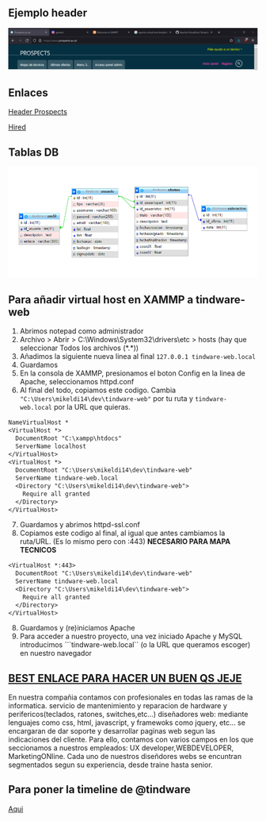 ## Ejemplo header
![Ejemplo header](https://github.com/9c23a5/tindware-web/blob/main/ejemplo_header.png?raw=true)
## Enlaces
[Header Prospects](https://www.prospects.ac.uk/)

[Hired](https://hired.com/)

## Tablas DB
![Tablas](https://github.com/9c23a5/tindware-web/blob/main/tablas_db.png?raw=true)

## Para añadir virtual host en XAMMP a tindware-web
1. Abrimos notepad como administrador
2. Archivo > Abrir > C:\Windows\System32\drivers\etc > hosts (hay que seleccionar Todos los archivos (\*.\*))
3. Añadimos la siguiente nueva linea al final ``127.0.0.1 tindware-web.local``
4. Guardamos
5. En la consola de XAMMP, presionamos el boton Config en la linea de Apache, seleccionamos httpd.conf
6. Al final del todo, copiamos este codigo. Cambia ``"C:\Users\mikeldi14\dev\tindware-web"`` por tu ruta y ``tindware-web.local`` por la URL que quieras.
```
NameVirtualHost *
<VirtualHost *>
  DocumentRoot "C:\xampp\htdocs"
  ServerName localhost
</VirtualHost>
<VirtualHost *>
  DocumentRoot "C:\Users\mikeldi14\dev\tindware-web"
  ServerName tindware-web.local
  <Directory "C:\Users\mikeldi14\dev\tindware-web">
    Require all granted
  </Directory>
</VirtualHost>
```
7. Guardamos y abrimos httpd-ssl.conf
8. Copiamos este codigo al final, al igual que antes cambiamos la ruta/URL. (Es lo mismo pero con :443) **NECESARIO PARA MAPA TECNICOS**
```
<VirtualHost *:443>
  DocumentRoot "C:\Users\mikeldi14\dev\tindware-web"
  ServerName tindware-web.local
  <Directory "C:\Users\mikeldi14\dev\tindware-web">
    Require all granted
  </Directory>
</VirtualHost>
```
8. Guardamos y (re)iniciamos Apache
9. Para acceder a nuestro proyecto, una vez iniciado Apache y MySQL introducimos ```tindware-web.local`` (o la URL que queramos escoger) en nuestro navegador

## [BEST ENLACE PARA HACER UN BUEN QS JEJE](https://linkiafp.es/blog/profesiones-informatica/)

En nuestra compañia contamos con profesionales en todas las ramas de la informatica.
servicio de mantenimiento y reparacion de hardware y perifericos(teclados, ratones, switches,etc...)
diseñadores web: mediante lenguajes como css, html, javascript, y framewoks como jquery, etc... se encargaran de dar soporte y desarrollar paginas web segun las indicaciones del cliente.
Para ello, contamos con varios campos en los que seccionamos a nuestros empleados: UX developer,WEBDEVELOPER, MarketingONline. Cada uno de nuestros diseñdores webs
se encuntran segmentados segun su experiencia, desde traine hasta senior.

## Para poner la timeline de @tindware
[Aqui](https://publish.twitter.com/?query=twitter.com%2Ftindware&widget=Timeline)
